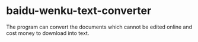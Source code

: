 # baidu-wenku-text-converter
The program can convert the documents which cannot be edited online and cost money to download into text.
